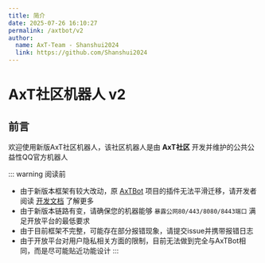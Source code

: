 ```yaml
---
title: 简介
date: 2025-07-26 16:10:27
permalink: /axtbot/v2
author:
  name: AxT-Team - Shanshui2024
  link: https://github.com/Shanshui2024
---
```

# AxT社区机器人 v2

## 前言

欢迎使用新版AxT社区机器人，该社区机器人是由 **AxT社区** 开发并维护的公共公益性QQ官方机器人

::: warning 阅读前
- 由于新版本框架有较大改动，原 [AxTBot](/axtbot/v1) 项目的插件无法平滑迁移，请开发者阅读 [开发文档](/axtbot/v2/Developer/) 了解更多
- 由于新版本链路有变，请确保您的机器能够 `暴露公网80/443/8080/8443端口` 满足开放平台的最低要求
- 由于目前框架不完整，可能存在部分报错现象，请提交issue并携带报错日志
- 由于开放平台对用户隐私相关方面的限制，目前无法做到完全与AxTBot相同，而是尽可能贴近功能设计
:::